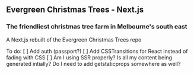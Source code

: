 ## Evergreen Christmas Trees - Next.js

### The friendliest christmas tree farm in Melbourne's south east

A Next.js rebuilt of the Evergreen Christmas Trees repo

To do:
[ ] Add auth (passport?)
[ ] Add CSSTransitions for React instead of fading with CSS
[ ] Am I using SSR properly? Is all my content being generated intially? Do I need to add getstaticprops somewhere as well?
